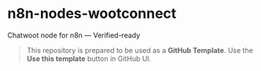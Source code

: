 # n8n-nodes-wootconnect

Chatwoot node for n8n — Verified-ready

> This repository is prepared to be used as a **GitHub Template**. Use the **Use this template** button in GitHub UI.
